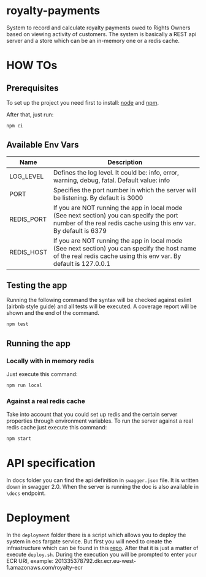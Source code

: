 # royalty-payments
 System to record and calculate royalty payments owed to Rights Owners based on viewing activity of customers.
 The system is basically a REST api server and a store which can be an in-memory one or a redis cache.

# HOW TOs
## Prerequisites
To set up the project you need first to install: [node](https://nodejs.org/en/download/) and [npm](https://www.npmjs.com/get-npm).

After that, just run:
```bash
npm ci
```

## Available Env Vars
|Name|Description|
|---|---|
|LOG_LEVEL|Defines the log level. It could be: info, error, warning, debug, fatal. Default value: info|
|PORT|Specifies the port number in which the server will be listening. By default is 3000|
|REDIS_PORT|If you are NOT running the app in local mode (See next section) you can specify the port number of the real redis cache using this env var. By default is 6379|
|REDIS_HOST|If you are NOT running the app in local mode (See next section) you can specify the host name of the real redis cache using this env var. By default is 127.0.0.1|
## Testing the app
Running the following command the syntax will be checked against eslint (airbnb style guide) and all tests will be executed. A coverage report will be shown and the end of the command.
```bash
npm test
```

## Running the app
### Locally with in memory redis
Just execute this command:
```bash
npm run local
```
### Against a real redis cache
Take into account that you could set up redis and the certain server properties through environment variables. To run the server against a real redis cache just execute this command:
```bash
npm start
```

# API specification
In docs folder you can find the api definition in `swagger.json` file. It is written down in swagger 2.0.
When the server is running the doc is also available in `\docs` endpoint.

# Deployment
In the `deployment` folder there is a script which allows you to deploy the system in ecs fargate service.
But first you will need to create the infrastructure which can be found in this [repo](https://github.com/miguepintor/royalty-payments-infrastructure).
After that it is just a matter of execute `deploy.sh`.
During the execution you will be prompted to enter your ECR URI, example: 201335378792.dkr.ecr.eu-west-1.amazonaws.com/royalty-ecr